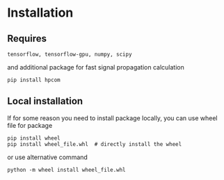 # Installation

## Requires
```
tensorflow, tensorflow-gpu, numpy, scipy
```
and additional package for fast signal propagation calculation
```
pip install hpcom
```

## Local installation

If for some reason you need to install package locally, you can use wheel file for package
```
pip install wheel
pip install wheel_file.whl  # directly install the wheel
```
or use alternative command
```
python -m wheel install wheel_file.whl
```